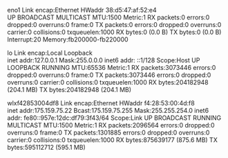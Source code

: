 eno1      Link encap:Ethernet  HWaddr 38:d5:47:af:52:e4  
          UP BROADCAST MULTICAST  MTU:1500  Metric:1
          RX packets:0 errors:0 dropped:0 overruns:0 frame:0
          TX packets:0 errors:0 dropped:0 overruns:0 carrier:0
          collisions:0 txqueuelen:1000 
          RX bytes:0 (0.0 B)  TX bytes:0 (0.0 B)
          Interrupt:20 Memory:fb200000-fb220000 

lo        Link encap:Local Loopback  
          inet addr:127.0.0.1  Mask:255.0.0.0
          inet6 addr: ::1/128 Scope:Host
          UP LOOPBACK RUNNING  MTU:65536  Metric:1
          RX packets:3073446 errors:0 dropped:0 overruns:0 frame:0
          TX packets:3073446 errors:0 dropped:0 overruns:0 carrier:0
          collisions:0 txqueuelen:1000 
          RX bytes:204182948 (204.1 MB)  TX bytes:204182948 (204.1 MB)

wlxf42853004df8 Link encap:Ethernet  HWaddr f4:28:53:00:4d:f8  
          inet addr:175.159.75.22  Bcast:175.159.75.255  Mask:255.255.254.0
          inet6 addr: fe80::957e:12dc:df79:3f43/64 Scope:Link
          UP BROADCAST RUNNING MULTICAST  MTU:1500  Metric:1
          RX packets:2096564 errors:0 dropped:0 overruns:0 frame:0
          TX packets:1301885 errors:0 dropped:0 overruns:0 carrier:0
          collisions:0 txqueuelen:1000 
          RX bytes:875639177 (875.6 MB)  TX bytes:595112712 (595.1 MB)

